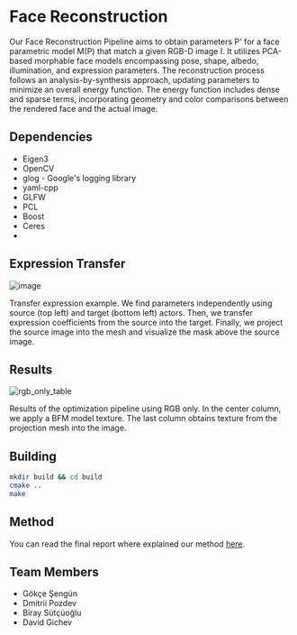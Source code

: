 # Face Reconstruction
Our Face Reconstruction Pipeline aims to obtain parameters P' for a face parametric model M(P) that match a given RGB-D image I. It utilizes PCA-based morphable face models encompassing pose, shape, albedo, illumination, and expression parameters. The reconstruction process follows an analysis-by-synthesis approach, updating parameters to minimize an overall energy function. The energy function includes dense and sparse terms, incorporating geometry and color comparisons between the rendered face and the actual image.

## Dependencies

- Eigen3
- OpenCV
- glog - Google's logging library
- yaml-cpp
- GLFW
- PCL
- Boost
- Ceres
-

## Expression Transfer
![image](https://github.com/diddone/face-recon/assets/47386144/73fc5182-38b5-4b56-9c01-02b1c2a84251)

Transfer expression example. We find parameters independently using source (top left) and target (bottom left) actors. Then, we
transfer expression coefficients from the source into the target. Finally, we project the source image into the mesh and visualize the mask
above the source image.

## Results
![rgb_only_table](https://github.com/diddone/face-recon/assets/47386144/fba8fb91-ea2e-4ae6-9aee-13c077de306d)

Results of the optimization pipeline using RGB only.
In the center column, we apply a BFM model texture. The last
column obtains texture from the projection mesh into the image.


## Building
```bash
mkdir build && cd build
cmake ..
make
```

## Method

You can read the final report where explained our method [here](link-to-your-report).


## Team Members
- Gökçe Şengün
- Dmitrii Pozdev
- Biray Sütçüoğlu
- David Gichev

